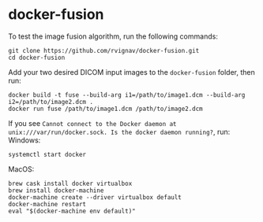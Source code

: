 # docker-fusion

To test the image fusion algorithm, run the following commands:

    git clone https://github.com/rvignav/docker-fusion.git
    cd docker-fusion

Add your two desired DICOM input images to the `docker-fusion` folder, then run:

    docker build -t fuse --build-arg i1=/path/to/image1.dcm --build-arg i2=/path/to/image2.dcm .
    docker run fuse /path/to/image1.dcm /path/to/image2.dcm

If you see `Cannot connect to the Docker daemon at unix:///var/run/docker.sock. Is the docker daemon running?`, run:
Windows:

    systemctl start docker

MacOS:

    brew cask install docker virtualbox
    brew install docker-machine
    docker-machine create --driver virtualbox default
    docker-machine restart
    eval "$(docker-machine env default)"
